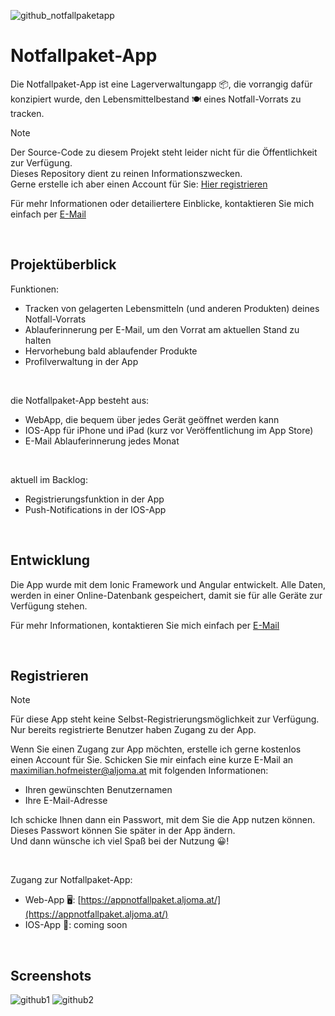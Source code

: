 ![github_notfallpaketapp](https://github.com/user-attachments/assets/9b72c584-c6fc-421a-85cf-603efeb03d30)

# Notfallpaket-App

Die Notfallpaket-App ist eine Lagerverwaltungapp 📦, die vorrangig dafür konzipiert wurde, den Lebensmittelbestand 🍽️ eines Notfall-Vorrats zu tracken.

> [!NOTE]
> Der Source-Code zu diesem Projekt steht leider nicht für die Öffentlichkeit zur Verfügung. <br>
> Dieses Repository dient zu reinen Informationszwecken. <br>
> Gerne erstelle ich aber einen Account für Sie: [Hier registrieren](#registrieren)

Für mehr Informationen oder detailiertere Einblicke, kontaktieren Sie mich einfach per [E-Mail](mailto:maximilian.hofmeister@aljoma.at)

<br>


## Projektüberblick
Funktionen:
- Tracken von gelagerten Lebensmitteln (und anderen Produkten) deines Notfall-Vorrats
- Ablauferinnerung per E-Mail, um den Vorrat am aktuellen Stand zu halten
- Hervorhebung bald ablaufender Produkte
- Profilverwaltung in der App

<br>

die Notfallpaket-App besteht aus:
- WebApp, die bequem über jedes Gerät geöffnet werden kann
- IOS-App für iPhone und iPad (kurz vor Veröffentlichung im App Store)
- E-Mail Ablauferinnerung jedes Monat

<br>

aktuell im Backlog:
- Registrierungsfunktion in der App
- Push-Notifications in der IOS-App

<br>


## Entwicklung
Die App wurde mit dem Ionic Framework und Angular entwickelt. Alle Daten, werden in einer Online-Datenbank gespeichert, damit sie für alle Geräte zur Verfügung stehen. 

Für mehr Informationen, kontaktieren Sie mich einfach per [E-Mail](mailto:maximilian.hofmeister@aljoma.at)

<br>


## Registrieren
> [!NOTE]
> Für diese App steht keine Selbst-Registrierungsmöglichkeit zur Verfügung. Nur bereits registrierte Benutzer haben Zugang zu der App.


Wenn Sie einen Zugang zur App möchten, erstelle ich gerne kostenlos einen Account für Sie. Schicken Sie mir einfach eine kurze E-Mail an [maximilian.hofmeister@aljoma.at](mailto:maximilian.hofmeister@aljoma.at) mit folgenden Informationen: <br>
- Ihren gewünschten Benutzernamen
- Ihre E-Mail-Adresse

Ich schicke Ihnen dann ein Passwort, mit dem Sie die App nutzen können. Dieses Passwort können Sie später in der App ändern. <br>
Und dann wünsche ich viel Spaß bei der Nutzung 😀!

<br>

Zugang zur Notfallpaket-App: <br>
- Web-App 🖥️: [https://appnotfallpaket.aljoma.at/](https://appnotfallpaket.aljoma.at/)
- IOS-App 📱: coming soon

<br>


## Screenshots
![github1](https://github.com/user-attachments/assets/5eeae5c5-d259-493d-861c-4f0cfc11cbf8)
![github2](https://github.com/user-attachments/assets/8a8aab0b-a929-4c4e-832f-63541cec409b)





